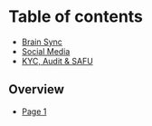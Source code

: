 # Table of contents

* [Brain Sync](README.md)
* [Social Media](social-media.md)
* [KYC, Audit & SAFU](kyc-audit-and-safu.md)

## Overview

* [Page 1](overview/page-1.md)

